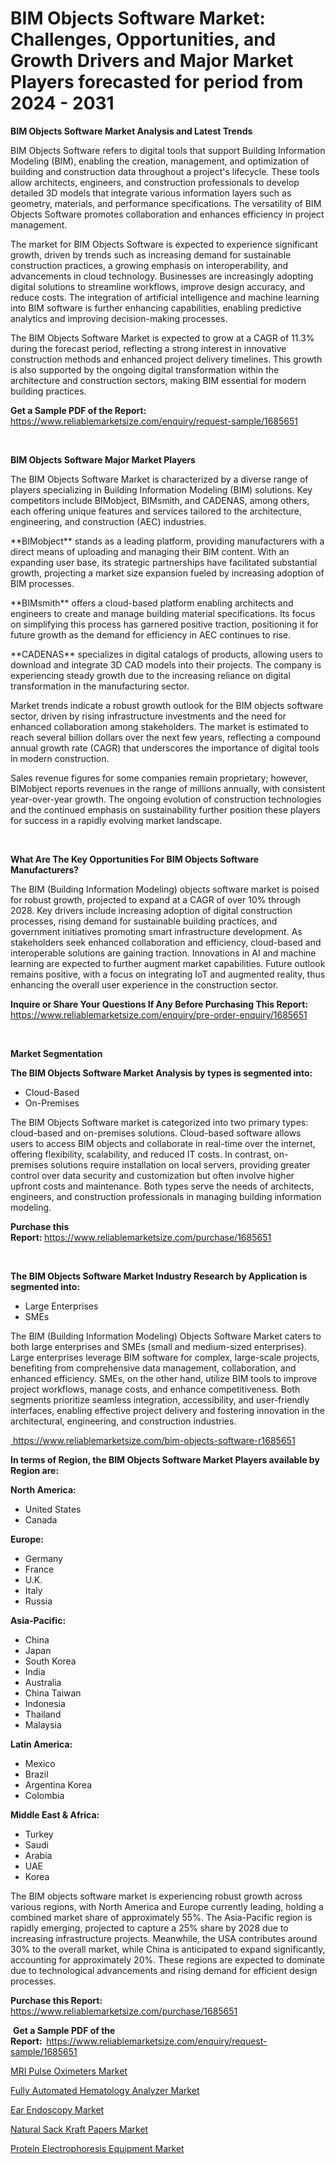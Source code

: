 <p><h1>BIM Objects Software Market: Challenges, Opportunities, and Growth Drivers and Major Market Players forecasted for period from 2024 - 2031</h1></p><p><strong>BIM Objects Software Market Analysis and Latest Trends</strong></p>
<p><p>BIM Objects Software refers to digital tools that support Building Information Modeling (BIM), enabling the creation, management, and optimization of building and construction data throughout a project's lifecycle. These tools allow architects, engineers, and construction professionals to develop detailed 3D models that integrate various information layers such as geometry, materials, and performance specifications. The versatility of BIM Objects Software promotes collaboration and enhances efficiency in project management.</p><p>The market for BIM Objects Software is expected to experience significant growth, driven by trends such as increasing demand for sustainable construction practices, a growing emphasis on interoperability, and advancements in cloud technology. Businesses are increasingly adopting digital solutions to streamline workflows, improve design accuracy, and reduce costs. The integration of artificial intelligence and machine learning into BIM software is further enhancing capabilities, enabling predictive analytics and improving decision-making processes.</p><p>The BIM Objects Software Market is expected to grow at a CAGR of 11.3% during the forecast period, reflecting a strong interest in innovative construction methods and enhanced project delivery timelines. This growth is also supported by the ongoing digital transformation within the architecture and construction sectors, making BIM essential for modern building practices.</p></p>
<p><strong>Get a Sample PDF of the Report:&nbsp;</strong> <a href="https://www.reliablemarketsize.com/enquiry/request-sample/1685651?utm_campaign=1833&utm_medium=2&utm_source=Github&utm_content=ia&utm_term=17122024&utm_id=bim-objects-software">https://www.reliablemarketsize.com/enquiry/request-sample/1685651</a></p>
<p>&nbsp;</p>
<p><strong>BIM Objects Software Major Market Players</strong></p>
<p><p>The BIM Objects Software Market is characterized by a diverse range of players specializing in Building Information Modeling (BIM) solutions. Key competitors include BIMobject, BIMsmith, and CADENAS, among others, each offering unique features and services tailored to the architecture, engineering, and construction (AEC) industries.</p><p>**BIMobject** stands as a leading platform, providing manufacturers with a direct means of uploading and managing their BIM content. With an expanding user base, its strategic partnerships have facilitated substantial growth, projecting a market size expansion fueled by increasing adoption of BIM processes.</p><p>**BIMsmith** offers a cloud-based platform enabling architects and engineers to create and manage building material specifications. Its focus on simplifying this process has garnered positive traction, positioning it for future growth as the demand for efficiency in AEC continues to rise.</p><p>**CADENAS** specializes in digital catalogs of products, allowing users to download and integrate 3D CAD models into their projects. The company is experiencing steady growth due to the increasing reliance on digital transformation in the manufacturing sector.</p><p>Market trends indicate a robust growth outlook for the BIM objects software sector, driven by rising infrastructure investments and the need for enhanced collaboration among stakeholders. The market is estimated to reach several billion dollars over the next few years, reflecting a compound annual growth rate (CAGR) that underscores the importance of digital tools in modern construction.</p><p>Sales revenue figures for some companies remain proprietary; however, BIMobject reports revenues in the range of millions annually, with consistent year-over-year growth. The ongoing evolution of construction technologies and the continued emphasis on sustainability further position these players for success in a rapidly evolving market landscape.</p></p>
<p>&nbsp;</p>
<p><strong>What Are The Key Opportunities For BIM Objects Software Manufacturers?</strong></p>
<p><p>The BIM (Building Information Modeling) objects software market is poised for robust growth, projected to expand at a CAGR of over 10% through 2028. Key drivers include increasing adoption of digital construction processes, rising demand for sustainable building practices, and government initiatives promoting smart infrastructure development. As stakeholders seek enhanced collaboration and efficiency, cloud-based and interoperable solutions are gaining traction. Innovations in AI and machine learning are expected to further augment market capabilities. Future outlook remains positive, with a focus on integrating IoT and augmented reality, thus enhancing the overall user experience in the construction sector.</p></p>
<p><strong>Inquire or Share Your Questions If Any Before Purchasing This Report:</strong> <a href="https://www.reliablemarketsize.com/enquiry/pre-order-enquiry/1685651?utm_campaign=1833&utm_medium=2&utm_source=Github&utm_content=ia&utm_term=17122024&utm_id=bim-objects-software">https://www.reliablemarketsize.com/enquiry/pre-order-enquiry/1685651</a></p>
<p>&nbsp;</p>
<p><strong>Market Segmentation</strong></p>
<p><strong>The BIM Objects Software Market Analysis by types is segmented into:</strong></p>
<p><ul><li>Cloud-Based</li><li>On-Premises</li></ul></p>
<p><p>The BIM Objects Software market is categorized into two primary types: cloud-based and on-premises solutions. Cloud-based software allows users to access BIM objects and collaborate in real-time over the internet, offering flexibility, scalability, and reduced IT costs. In contrast, on-premises solutions require installation on local servers, providing greater control over data security and customization but often involve higher upfront costs and maintenance. Both types serve the needs of architects, engineers, and construction professionals in managing building information modeling.</p></p>
<p><strong>Purchase this Report:&nbsp;</strong><a href="https://www.reliablemarketsize.com/purchase/1685651?utm_campaign=1833&utm_medium=2&utm_source=Github&utm_content=ia&utm_term=17122024&utm_id=bim-objects-software">https://www.reliablemarketsize.com/purchase/1685651</a></p>
<p>&nbsp;</p>
<p><strong>The BIM Objects Software Market Industry Research by Application is segmented into:</strong></p>
<p><ul><li>Large Enterprises</li><li>SMEs</li></ul></p>
<p><p>The BIM (Building Information Modeling) Objects Software Market caters to both large enterprises and SMEs (small and medium-sized enterprises). Large enterprises leverage BIM software for complex, large-scale projects, benefiting from comprehensive data management, collaboration, and enhanced efficiency. SMEs, on the other hand, utilize BIM tools to improve project workflows, manage costs, and enhance competitiveness. Both segments prioritize seamless integration, accessibility, and user-friendly interfaces, enabling effective project delivery and fostering innovation in the architectural, engineering, and construction industries.</p></p>
<p><a href="https://www.reliablemarketsize.com/bim-objects-software-r1685651?utm_campaign=1833&utm_medium=2&utm_source=Github&utm_content=ia&utm_term=17122024&utm_id=bim-objects-software">&nbsp;https://www.reliablemarketsize.com/bim-objects-software-r1685651</a></p>
<p><strong>In terms of Region, the BIM Objects Software Market Players available by Region are:</strong></p>
<p>
    <p> <strong> North America: </strong>
        <ul>
            <li>United States</li>
            <li>Canada</li>
        </ul>
        </p> 
    <p> <strong> Europe: </strong>
        <ul>
            <li>Germany</li>
            <li>France</li>
            <li>U.K.</li>
            <li>Italy</li>
            <li>Russia</li>
        </ul>
        </p> 
    <p> <strong> Asia-Pacific: </strong>
        <ul>
            <li>China</li>
            <li>Japan</li>
            <li>South Korea</li>
            <li>India</li>
            <li>Australia</li>
            <li>China Taiwan</li>
            <li>Indonesia</li>
            <li>Thailand</li>
            <li>Malaysia</li>
        </ul>
        </p> 
    <p> <strong> Latin America: </strong>
        <ul>
            <li>Mexico</li>
            <li>Brazil</li>
            <li>Argentina Korea</li>
            <li>Colombia</li>
        </ul>
        </p> 
    <p> <strong> Middle East & Africa: </strong>
        <ul>
            <li>Turkey</li>
            <li>Saudi</li>
            <li>Arabia</li>
            <li>UAE</li>
            <li>Korea</li>
        </ul>
    </p>
    </p>
<p><p>The BIM objects software market is experiencing robust growth across various regions, with North America and Europe currently leading, holding a combined market share of approximately 55%. The Asia-Pacific region is rapidly emerging, projected to capture a 25% share by 2028 due to increasing infrastructure projects. Meanwhile, the USA contributes around 30% to the overall market, while China is anticipated to expand significantly, accounting for approximately 20%. These regions are expected to dominate due to technological advancements and rising demand for efficient design processes.</p></p>
<p><strong>Purchase this Report: </strong><a href="https://www.reliablemarketsize.com/purchase/1685651?utm_campaign=1833&utm_medium=2&utm_source=Github&utm_content=ia&utm_term=17122024&utm_id=bim-objects-software">https://www.reliablemarketsize.com/purchase/1685651</a></p>
<p>&nbsp;<strong>Get a Sample PDF of the Report:&nbsp;&nbsp;</strong><a href="https://www.reliablemarketsize.com/enquiry/request-sample/1685651?utm_campaign=1833&utm_medium=2&utm_source=Github&utm_content=ia&utm_term=17122024&utm_id=bim-objects-software">https://www.reliablemarketsize.com/enquiry/request-sample/1685651</a></p>
<p><strong></strong></p>
<p><p><a href="https://www.linkedin.com/pulse/mri-pulse-oximeters-market-trends-2024-2031-analysis-report-ufbif?utm_campaign=1833&utm_medium=2&utm_source=Github&utm_content=ia&utm_term=17122024&utm_id=bim-objects-software">MRI Pulse Oximeters Market</a></p><p><a href="https://www.linkedin.com/pulse/fully-automated-hematology-analyzer-market-size-application-zckdf?utm_campaign=1833&utm_medium=2&utm_source=Github&utm_content=ia&utm_term=17122024&utm_id=bim-objects-software">Fully Automated Hematology Analyzer Market</a></p><p><a href="https://www.linkedin.com/pulse/ear-endoscopy-market-growth-forecast-138-cagr-from-2024-2031-xi6tf?utm_campaign=1833&utm_medium=2&utm_source=Github&utm_content=ia&utm_term=17122024&utm_id=bim-objects-software">Ear Endoscopy Market</a></p><p><a href="https://github.com/FassouRP/Market-Research-Report-List-6/blob/main/natural-sack-kraft-papers-market.md?utm_campaign=1833&utm_medium=2&utm_source=Github&utm_content=ia&utm_term=17122024&utm_id=bim-objects-software">Natural Sack Kraft Papers Market</a></p><p><a href="https://www.linkedin.com/pulse/detailed-protein-electrophoresis-equipment-market-report-projected-9nx1f?utm_campaign=1833&utm_medium=2&utm_source=Github&utm_content=ia&utm_term=17122024&utm_id=bim-objects-software">Protein Electrophoresis Equipment Market</a></p></p>
